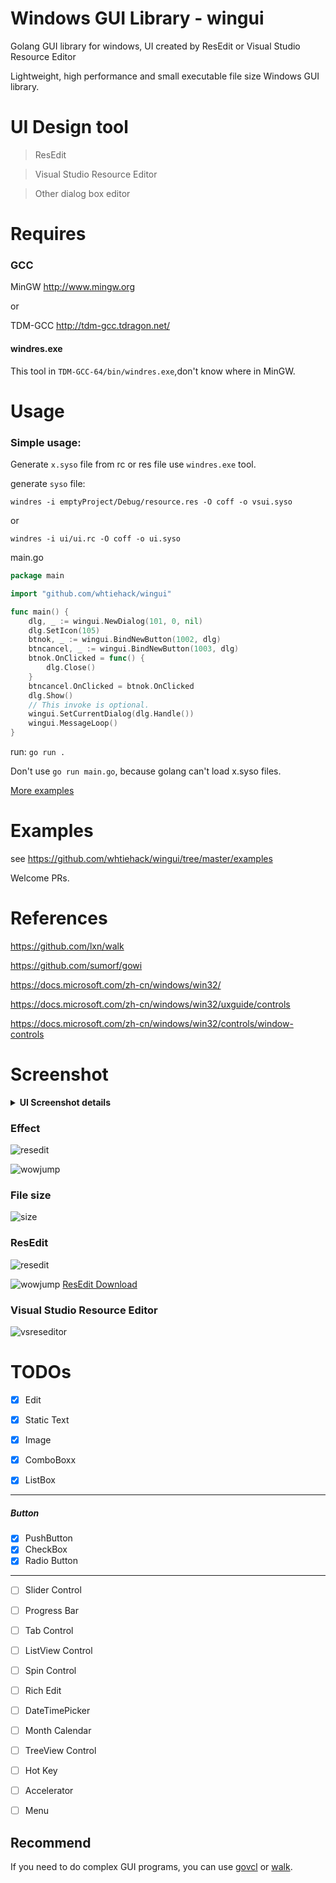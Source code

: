 

# Windows GUI Library  - wingui
Golang GUI library for windows, UI created by ResEdit or Visual Studio Resource Editor

Lightweight, high performance and small executable file size Windows GUI library.

# UI Design tool

> ResEdit

> Visual Studio Resource Editor

> Other dialog box editor




# Requires

### GCC

MinGW
http://www.mingw.org

or 

TDM-GCC
http://tdm-gcc.tdragon.net/


#### windres.exe

This tool in `TDM-GCC-64/bin/windres.exe`,don't know where in MinGW.

# Usage

### Simple usage:

Generate `x.syso` file from rc or res file use `windres.exe` tool.

generate `syso` file:

`windres -i emptyProject/Debug/resource.res -O coff -o vsui.syso`

or

`windres -i ui/ui.rc -O coff -o ui.syso`


main.go
```go
package main

import "github.com/whtiehack/wingui"

func main() {
	dlg, _ := wingui.NewDialog(101, 0, nil)
	dlg.SetIcon(105)
	btnok, _ := wingui.BindNewButton(1002, dlg)
	btncancel, _ := wingui.BindNewButton(1003, dlg)
	btnok.OnClicked = func() {
		dlg.Close()
	}
	btncancel.OnClicked = btnok.OnClicked
	dlg.Show()
	// This invoke is optional.
	wingui.SetCurrentDialog(dlg.Handle())
	wingui.MessageLoop()
}


```


run:
`go run .`

Don't use `go run main.go`, because golang can't load x.syso files.




[More examples](https://github.com/whtiehack/wingui/tree/master/examples)

# Examples

see https://github.com/whtiehack/wingui/tree/master/examples

Welcome PRs.


# References 

https://github.com/lxn/walk

https://github.com/sumorf/gowi


https://docs.microsoft.com/zh-cn/windows/win32/

https://docs.microsoft.com/zh-cn/windows/win32/uxguide/controls

https://docs.microsoft.com/zh-cn/windows/win32/controls/window-controls

# Screenshot

<details><summary><b> UI Screenshot details </b> </summary><br>
</details>

### Effect
![resedit](res/resedit_show.png)

![wowjump](res/wowjump.png)

### File size
![size](res/size.png)



### ResEdit
![resedit](res/resedit.png)

![wowjump](res/wowjumpres.png)
[ResEdit Download](http://www.resedit.net/)


### Visual Studio Resource Editor

![vsreseditor](res/vsreseditor.png)


# TODOs

- [x] Edit
- [x] Static Text

- [x] Image
- [x] ComboBoxx
- [x] ListBox

-----

##### Button
- [x] PushButton
- [x] CheckBox
- [x] Radio Button

-----
- [ ] Slider Control
- [ ] Progress Bar
- [ ] Tab Control

- [ ] ListView Control

- [ ] Spin Control

- [ ] Rich Edit

- [ ] DateTimePicker
- [ ] Month Calendar
- [ ] TreeView Control

- [ ] Hot Key
- [ ] Accelerator
- [ ] Menu




## Recommend

If you need to do complex GUI programs, you can use [govcl](https://github.com/ying32/govcl) or [walk](https://github.com/lxn/walk).
